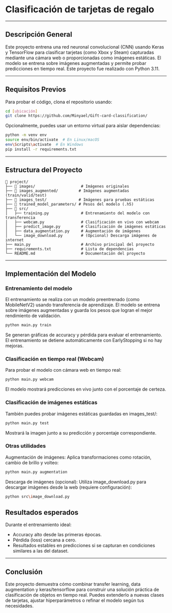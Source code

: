 # Clasificación de tarjetas de regalo

---

## Descripción General

Este proyecto entrena una red neuronal convolucional (CNN) usando Keras y TensorFlow para clasificar tarjetas (como Xbox y Steam) capturadas mediante una cámara web o proporcionadas como imágenes estáticas. El modelo se entrena sobre imágenes augmentadas y permite probar predicciones en tiempo real. Este proyecto fue realizado con Python 3.11.

---

## Requisitos Previos

Para probar el código, clona el repositorio usando:

```bash
cd [ubicación]
git clone https://github.com/Minyael/Gift-card-classification/
```

Opcionalmente, puedes usar un entorno virtual para aislar dependencias:

```bash
python -m venv env
source env/bin/activate  # En Linux/macOS
env\Scripts\activate  # En Windows
pip install -r requirements.txt
```

---

## Estructura del Proyecto

```
📂 project/
├── 📂 images/                    # Imágenes originales
├── 📂 images_augmented/         # Imágenes augmentadas (train/valid/test)
├── 📂 images_test/              # Imágenes para pruebas estáticas
├── 📂 trained_model_parameters/ # Pesos del modelo (.h5)
├── 📂 src/
│   ├── training.py              # Entrenamiento del modelo con transferencia
│   ├── webcam.py                # Clasificación en vivo con webcam
│   ├── predict_image.py         # Clasificación de imágenes estáticas
│   ├── data_augmentation.py     # Augmentación de imágenes
│   └── image_download.py        # (Opcional) Descarga imágenes de internet
├── main.py                      # Archivo principal del proyecto
├── requirements.txt             # Lista de dependencias
└── README.md                    # Documentación del proyecto

```

---

## Implementación del Modelo

### Entrenamiento del modelo

El entrenamiento se realiza con un modelo preentrenado (como MobileNetV2) usando transferencia de aprendizaje. El modelo se entrena sobre imágenes augmentadas y guarda los pesos que logran el mejor rendimiento de validación.

```python
python main.py train
```

Se generan gráficas de accuracy y pérdida para evaluar el entrenamiento. El entrenamiento se detiene automáticamente con EarlyStopping si no hay mejoras.

### Clasificación en tiempo real (Webcam)

Para probar el modelo con cámara web en tiempo real:

```python
python main.py webcam
```

El modelo mostrará predicciones en vivo junto con el porcentaje de certeza.


### Clasificación de imágenes estáticas

También puedes probar imágenes estáticas guardadas en images_test/:

```bash
python main.py test
```

Mostrará la imagen junto a su predicción y porcentaje correspondiente.


### Otras utilidades

Augmentación de imágenes:
Aplica transformaciones como rotación, cambio de brillo y volteo:

```bash
python main.py augmentation
```

Descarga de imágenes (opcional):
Utiliza image_download.py para descargar imágenes desde la web (requiere configuración):

```bash
python src\image_download.py
```

## Resultados esperados

Durante el entrenamiento ideal:

- Accuracy alto desde las primeras épocas.
- Pérdida (loss) cercana a cero.
- Resultados estables en predicciones si se capturan en condiciones similares a las del dataset.

---

## Conclusión

Este proyecto demuestra cómo combinar transfer learning, data augmentation y keras/tensorflow para construir una solución práctica de clasificación de objetos en tiempo real. Puedes extenderlo a nuevas clases de tarjetas, ajustar hiperparámetros o refinar el modelo según tus necesidades.
